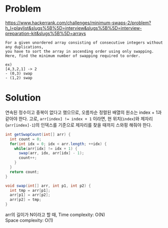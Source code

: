 # Problem
https://www.hackerrank.com/challenges/minimum-swaps-2/problem?h_l=playlist&slugs%5B%5D=interview&slugs%5B%5D=interview-preparation-kit&slugs%5B%5D=arrays
```
For a given unordered array consisting of consecutive integers without any duplications,
you have to sort the array in ascending order using only swapping.
Here, find the minimum number of swapping required to order.

ex)
[4,3,2,1] -> 2 
- (0,3) swap
- (1,2) swap
```

# Solution
연속된 정수이고 중복이 없다고 했으므로, 오름차순 정렬된 배열의 원소는 index + 1과 같아야 한다.
고로, `arr[index] != index + 1` 이라면, 현 위치(`index`)와 제자리(`arr[index]-1`)의 인덱스를 기준으로 제자리를 찾을 때까지 스와핑 해줘야 한다.

```java
int getSwapCount(int[] arr) {
  int count = 0;
  for(int idx = 0; idx < arr.length; ++idx) {
    while(arr[idx] != idx + 1) {
      swap(arr, idx, arr[idx] - 1);
      count++;
    }
  }
  return count;
}

void swap(int[] arr, int p1, int p2) {
  int tmp = arr[p1];
  arr[p1] = arr[p2];
  arr[p2] = tmp;
}
```
arr의 길이가 N이라고 할 때,
Time complexity: O(N)<br/>
Space complexity: O(1)
